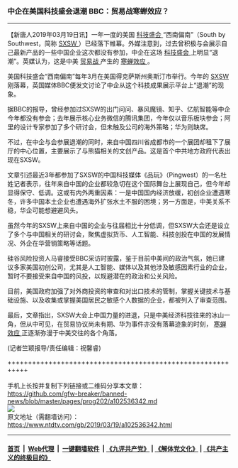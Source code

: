 ### 中企在美国科技盛会退潮 BBC：贸易战寒蝉效应？
------------------------

<div class="post_content" itemprop="articleBody">
 <p>
  【新唐人2019年03月19日讯】一年一度的美国
  <a href="https://www.ntdtv.com/gb/科技盛会.htm">
   科技盛会
  </a>
  “西南偏南”（South by Southwest，简称
  <a href="https://www.ntdtv.com/gb/sxsw.htm">
   SXSW
  </a>
  ）已经落下帷幕。外媒注意到，过去曾积极与会展示自己最新产品的一些中国企业这次都没有参加，中企在这场
  <a href="https://www.ntdtv.com/gb/科技盛会.htm">
   科技盛会
  </a>
  上明显“退潮”。英媒认为，这是中美
  <a href="https://www.ntdtv.com/gb/贸易战.htm">
   贸易战
  </a>
  产生的
  <a href="https://www.ntdtv.com/gb/寒蝉效应.htm">
   寒蝉效应
  </a>
  。
 </p>
 <p>
  美国科技盛会“西南偏南”每年3月在美国得克萨斯州奥斯汀市举行。今年的
  <a href="https://www.ntdtv.com/gb/sxsw.htm">
   SXSW
  </a>
  刚落幕，英国媒体BBC便发文讨论了中企从这个科技成果展示平台上“退潮”的现象。
 </p>
 <p>
  据BBC的报导，曾经参加过SXSW的出门问问、暴风魔镜、知乎、亿航智能等中企今年都没有参会；去年展示核心业务微信的腾讯集团，今年仅以音乐板块参会；阿里的设计专家参加了多个研讨会，但未触及公司的海外策略；华为则缺席。
 </p>
 <p>
  不过，在中企与会参展退潮的同时，来自中国四川省成都市的一个展团却租下了展厅的中心位置，主要展示了与熊猫相关的文创产品。这是首个中共地方政府代表出现在SXSW。
 </p>
 <p>
  文章引述最近3年都参加了SXSW的中国科技媒体《品玩》（Pingwest）的一名杜姓记者表示，往年来自中国的企业都较急切在这个国际舞台上展现自己，但今年却显得保守、低调。这或有内外两重因素：一是中国国内经济放缓，初创企业遭遇寒冬，许多中国本土企业也遭遇海外扩张水土不服的困境；另一方面是，中美关系不稳，华企可能想避避风头。
 </p>
 <p>
  虽然今年的SXSW上来自中国的企业与往届相比十分低调，但SXSW大会还是设立了多个与中国相关的研讨会，聚焦虚拟货币、人工智能、科技创投在中国的发展情况、外企在华营销策略等话题。
 </p>
 <p>
  硅谷风险投资人马睿接受BBC采访时披露，鉴于目前中美间的政治气氛，她已建议多家美国初创公司，尤其是人工智能、媒体以及其他涉及敏感因素行业的企业，暂时不要接受来自中国的风投，以规避潜在的政治和公关风险。
 </p>
 <p>
  目前，美国政府加强了对外商投资的审查和对出口技术的管制，掌握关键技术与基础设施、以及收集或掌握美国居民之敏感个人数据的企业，都被列入了审查范围。
 </p>
 <p>
  最后，文章指出，SXSW大会上中国力量的进退，只是中美经济科技往来的冰山一角，但从中可见，在贸易协议尚未有期、华为事件亦没有落幕迹象的时刻，
  <a href="https://www.ntdtv.com/gb/寒蝉效应.htm">
   寒蝉效应
  </a>
  正逐渐弥漫于中美交往的各个角落。
 </p>
 <p>
  (记者竺颖报导/责任编辑：祝馨睿)
 </p>
 <div class="single_ad">
 </div>
</div>

+++++++++++++++++++++++++++++++++++++++++++++++++++++++++++<br/><br/>
手机上长按并复制下列链接或二维码分享本文章：<br/>
https://github.com/gfw-breaker/banned-news/blob/master/pages/prog202/a102536342.md <br/>
<a href='https://github.com/gfw-breaker/banned-news/blob/master/pages/prog202/a102536342.md'><img src='https://github.com/gfw-breaker/banned-news/blob/master/pages/prog202/a102536342.md.png'/></a> <br/>
原文地址（需翻墙访问）：https://www.ntdtv.com/gb/2019/03/19/a102536342.html


------------------------
#### [首页](https://github.com/gfw-breaker/banned-news/blob/master/README.md) &nbsp;|&nbsp; [Web代理](https://github.com/labour-camp/helloworld) &nbsp;|&nbsp; [一键翻墙软件](https://github.com/gfw-breaker/nogfw/blob/master/README.md) &nbsp;| [《九评共产党》](https://github.com/gfw-breaker/9ping.md/blob/master/README.md#九评之一评共产党是什么) | [《解体党文化》](https://github.com/gfw-breaker/jtdwh.md/blob/master/README.md) | [《共产主义的终极目的》](https://github.com/gfw-breaker/gczydzjmd.md/blob/master/README.md)

